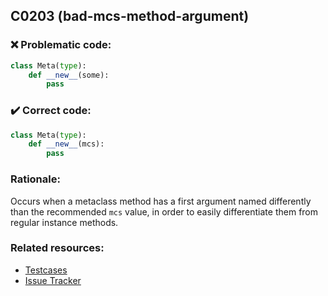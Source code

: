 ## C0203 (bad-mcs-method-argument)

### :x: Problematic code:

```python
class Meta(type):
    def __new__(some):
        pass
```

### :heavy_check_mark: Correct code:

```python
class Meta(type):
    def __new__(mcs):
        pass
```

### Rationale:

Occurs when a metaclass method has a first argument named differently than the
recommended `mcs` value, in order to easily differentiate them from regular instance methods.

### Related resources:

- [Testcases](https://github.com/PyCQA/pylint/blob/master/tests/input/func_first_arg.py)
- [Issue Tracker](https://github.com/PyCQA/pylint/issues?q=is%3Aissue+%22bad-mcs-method-argument%22+OR+%22C0203%22)
